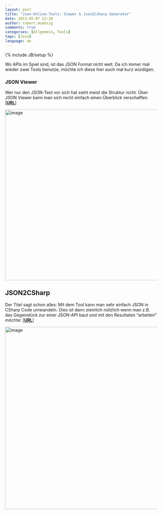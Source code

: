 ```yaml
---
layout: post
title: "Json-Online-Tools: Viewer & Json2Csharp Generator"
date: 2013-05-07 22:28
author: robert.muehsig
comments: true
categories: [Allgemein, Tools]
tags: [Json]
language: de
---
```

{% include JB/setup %}
<p>Wo APIs im Spiel sind, ist das JSON Format nicht weit. Da ich immer mal wieder zwei Tools benutze, möchte ich diese hier auch mal kurz würdigen.</p> <h3>JSON Viewer</h3> <p> Wer nur den JSON-Text vor sich hat sieht meist die Struktur nicht. Über JSON Viewer kann man sich recht einfach einen Überblick verschaffen: [<a href="http://jsonviewer.stack.hu/"><strong>URL</strong></a>]</p> <p><a href="http://jsonviewer.stack.hu/"><img title="image" style="border-top: 0px; border-right: 0px; border-bottom: 0px; border-left: 0px; display: inline" border="0" alt="image" src="{{BASE_PATH}}/assets/wp-images/image1837.png" width="568" height="564"></a> </p> <h2>JSON2CSharp</h2> <p>Der Titel sagt schon alles: Mit dem Tool kann man sehr einfach JSON in CSharp Code umwandeln. Dies ist dann ziemlich nützlich wenn man z.B. das Gegenstück zur einer JSON-API baut und mit den Resultaten “arbeiten” möchte: [<strong><a href="http://json2csharp.com/">URL</a></strong>]</p> <p><a href="http://json2csharp.com/"><img title="image" style="border-top: 0px; border-right: 0px; border-bottom: 0px; border-left: 0px; display: inline" border="0" alt="image" src="{{BASE_PATH}}/assets/wp-images/image1838.png" width="560" height="602"></a></p>
